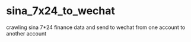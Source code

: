 # sina_7x24_to_wechat
crawling sina 7*24 finance data and send to wechat from one account to another account
